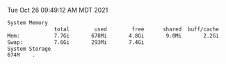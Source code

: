 Tue Oct 26 09:49:12 AM MDT 2021
```bash
System Memory
               total        used        free      shared  buff/cache   available
Mem:           7.7Gi       678Mi       4.8Gi       9.0Mi       2.2Gi       6.7Gi
Swap:          7.6Gi       293Mi       7.4Gi
System Storage
674M	.
```
```bash
